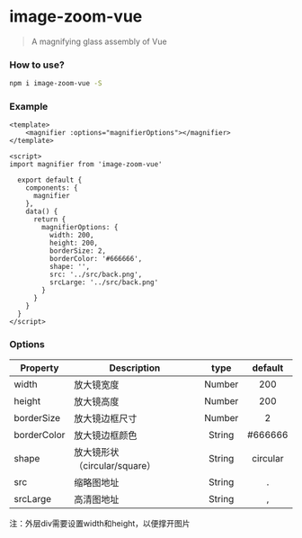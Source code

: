 # image-zoom-vue

>A magnifying glass assembly of Vue

### How to use?
```bash
npm i image-zoom-vue -S
```

### Example

```vue
<template>
    <magnifier :options="magnifierOptions"></magnifier>
</template>

<script>
import magnifier from 'image-zoom-vue'

  export default {
    components: {
      magnifier
    },
    data() {
      return {
        magnifierOptions: {
          width: 200,
          height: 200,
          borderSize: 2,
          borderColor: '#666666',
          shape: '',
          src: '../src/back.png',
          srcLarge: '../src/back.png'
        }
      }
    }
  }
</script>
```

### Options
|    Property    |    Description   |   type   |	default	|
| -----------------  | ---------------- | :--------: | :----------: |
| width       | 放大镜宽度 |Number| 200 |
| height         | 放大镜高度 |Number | 200 |
| borderSize  | 放大镜边框尺寸 | Number | 2 |
| borderColor     | 放大镜边框颜色 | String | #666666 |
| shape     | 放大镜形状（circular/square） | String | circular |
| src     | 缩略图地址 | String | . |
| srcLarge     | 高清图地址 | String | , |

注：外层div需要设置width和height，以便撑开图片
